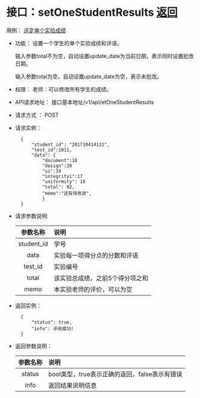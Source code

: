 ﻿<!-- markdownlint-disable MD033-->
<!-- 禁止MD033类型的警告 https://www.npmjs.com/package/markdownlint -->

# 接口：setOneStudentResults  [返回](../README.md)
用例： [评定单个实验成绩](../用例/评定单个实验成绩.md)

- 功能：
    设置一个学生的单个实验成绩和评语。
    
    输入参数total不为空，自动设置update_date为当前日期，表示同时设置批改日期。
    
    输入参数total为空，自动设置update_date为空，表示未批改。
    
- 权限：
    老师：可以修改所有学生的成绩。
    
- API请求地址： 
    接口基本地址/v1/api/etOneStudentResults

- 请求方式 ：
    POST
 
- 请求实例：  

        { 
            "student_id": "201710414131", 
            "test_id":1011,
            "data": {
                "document":18
                "design":20
                "ui":19
                "integrityi":17
                "uniformity": 18
                "total": 92, 
                "memo":"还有待改进",
                }
        }
                



- 请求参数说明:       
 
  |参数名称|说明|
  |:---------:|:--------------------------------------------------------|      
  |student_id|学号|
  |data|实验每一项得分点的分数和评语|
  |test_id|实验编号|
  |total|该实验总成绩，之前5个得分项之和|
  |memo|本实验老师的评价，可以为空|   
 
- 返回实例：

        {         
            "status": true,
            "info": 评阅成功!
        }

- 返回参数说明：    
 
  |参数名称|说明|
  |:---------:|:--------------------------------------------------------|      
  |status|bool类型，true表示正确的返回，false表示有错误|
  |info|返回结果说明信息|


